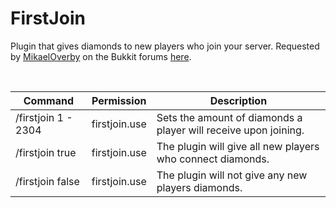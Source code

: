# FirstJoin
Plugin that gives diamonds to new players who join your server. Requested by [MikaelOverby](https://bukkit.org/members/mikaeloverby.91381524/) on the Bukkit forums [here](https://bukkit.org/threads/first-join-reward.493094/).

</br>

Command | Permission | Description
--- | --- | ---
/firstjoin 1 - 2304 | firstjoin.use | Sets the amount of diamonds a player will receive upon joining.
/firstjoin true | firstjoin.use | The plugin will give all new players who connect diamonds.
/firstjoin false | firstjoin.use | The plugin will not give any new players diamonds.
